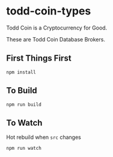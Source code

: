# todd-coin-types

Todd Coin is a Cryptocurrency for Good.

These are Todd Coin Database Brokers.

## First Things First

`npm install`

## To Build

`npm run build`

## To Watch

Hot rebuild when `src` changes

`npm run watch`
